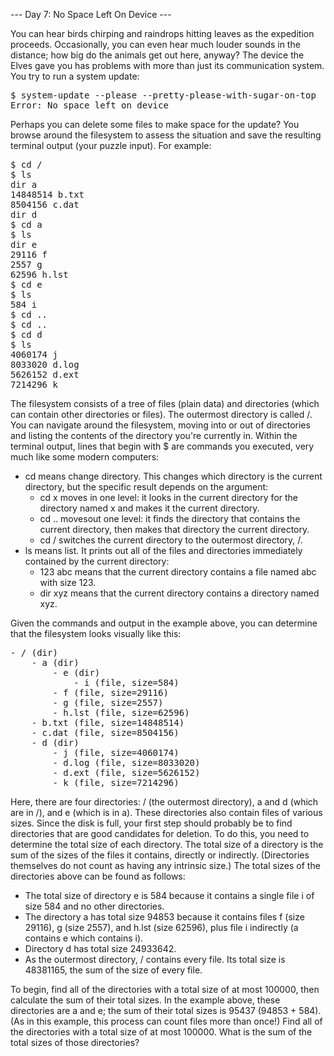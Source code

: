 --- Day 7: No Space Left On Device ---
<p>You can hear birds chirping and raindrops hitting leaves as the expedition proceeds. Occasionally, you can even hear much louder sounds in the distance; how big do the animals get out here, anyway?
The device the Elves gave you has problems with more than just its communication system. You try to run a system update:
</p>
<pre>
$ system-update --please --pretty-please-with-sugar-on-top
Error: No space left on device
</pre>
<p>
Perhaps you can delete some files to make space for the update?
You browse around the filesystem to assess the situation and save the resulting terminal output (your puzzle input). For example:
</p>
<pre>
$ cd /
$ ls
dir a
14848514 b.txt
8504156 c.dat
dir d
$ cd a
$ ls
dir e
29116 f
2557 g
62596 h.lst
$ cd e
$ ls
584 i
$ cd ..
$ cd ..
$ cd d
$ ls
4060174 j
8033020 d.log
5626152 d.ext
7214296 k
</pre>
<p>
The filesystem consists of a tree of files (plain data) and directories (which can contain other directories or files). The outermost directory is called /. You can navigate around the filesystem, moving into or out of directories and listing the contents of the directory you're currently in.
Within the terminal output, lines that begin with $ are commands you executed, very much like some modern computers:
</p>
<ul>
    <li>
        <span>cd means change directory. This changes which directory is the current directory, but the specific result depends on the argument:</span>
        <ul>
            <li>
                <span>cd x moves in one level: it looks in the current directory for the directory named x and makes it the current directory.</span>
            </li>
            <li>
                <span>cd .. movesout one level: it finds the directory that contains the current directory, then makes that directory the current directory.</span>
            </li>
            <li>
                <span>cd / switches the current directory to the outermost directory, /.</span>
            </li>
        </ul>
    </li>
    <li>
        <span>ls means list. It prints out all of the files and directories immediately contained by the current directory:</span>
        <ul>
            <li><span>123 abc means that the current directory contains a file named abc with size 123.</span></li>
            <li><span>dir xyz means that the current directory contains a directory named xyz.</span></li>
        </ul>
    </li>
</ul>
<p>
Given the commands and output in the example above, you can determine that the filesystem looks visually like this:
</p>
<pre>
- / (dir)
    - a (dir)
        - e (dir)
            - i (file, size=584)
        - f (file, size=29116)
        - g (file, size=2557)
        - h.lst (file, size=62596)
    - b.txt (file, size=14848514)
    - c.dat (file, size=8504156)
    - d (dir)
        - j (file, size=4060174)
        - d.log (file, size=8033020)
        - d.ext (file, size=5626152)
        - k (file, size=7214296)
</pre>
<p>Here, there are four directories: / (the outermost directory), a and d (which are in /), and e (which is in a). These directories also contain files of various sizes.
Since the disk is full, your first step should probably be to find directories that are good candidates for deletion. To do this, you need to determine the total size of each directory. The total size of a directory is the sum of the sizes of the files it contains, directly or indirectly. (Directories themselves do not count as having any intrinsic size.)
The total sizes of the directories above can be found as follows:
</p>
<ul>
<li><span>The total size of directory e is 584 because it contains a single file i of size 584 and no other directories.</span></li>
<li><span>The directory a has total size 94853 because it contains files f (size 29116), g (size 2557), and h.lst (size 62596), plus file i indirectly (a contains e which contains i).</span></li>
<li><span>Directory d has total size 24933642.</span></li>
<li><span>As the outermost directory, / contains every file. Its total size is 48381165, the sum of the size of every file.</span></li>
</ul>
<p>
To begin, find all of the directories with a total size of at most 100000, then calculate the sum of their total sizes. In the example above, these directories are a and e; the sum of their total sizes is 95437 (94853 + 584). (As in this example, this process can count files more than once!)
Find all of the directories with a total size of at most 100000. What is the sum of the total sizes of those directories?
</p>

